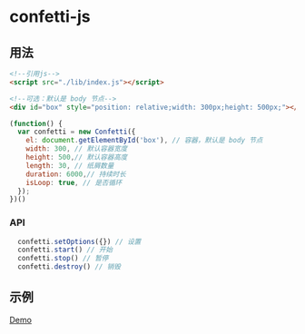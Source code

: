 # confetti-js

## 用法

```html
<!--引用js-->
<script src="./lib/index.js"></script>

<!--可选：默认是 body 节点-->
<div id="box" style="position: relative;width: 300px;height: 500px;"></div>
```

```js
(function() {
  var confetti = new Confetti({
    el: document.getElementById('box'), // 容器，默认是 body 节点
    width: 300, // 默认容器宽度
    height: 500,// 默认容器高度
    length: 30, // 纸屑数量
    duration: 6000,// 持续时长
    isLoop: true, // 是否循环
  });
})()
```

### API
```js
  confetti.setOptions({}) // 设置
  confetti.start() // 开始
  confetti.stop() // 暂停
  confetti.destroy() // 销毁
```

## 示例
[Demo](https://pengxiaotian.github.io/confetti-js)
